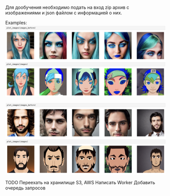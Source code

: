 

Для дообучения необходимо подать на вход zip архив с изображениями и json файлом с информацией о них.

Examples:
![lora_custom header image](examples/sample_1.png)

![lora_custom header image2](examples/sample_2.png)

TODO
Переехать на хранилище S3, AWS
Написать Worker
Добавить очередь запросов
